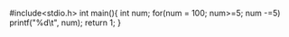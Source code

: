 #include<stdio.h>
int main(){
    int num;
    for(num = 100; num>=5;  num -=5)
        printf("%d\t", num);
    return 1;
}
